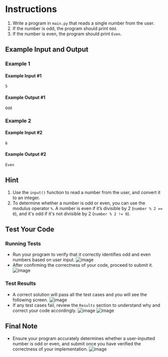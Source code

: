 # Instructions
1. Write a program in `main.py` that reads a single number from the user.
2. If the number is odd, the program should print `Odd`.
3. If the number is even, the program should print `Even`.

## Example Input and Output

### Example 1
#### Example Input #1
```plaintext
5
```
#### Example Output #1
```plaintext
Odd
```

### Example 2
#### Example Input #2
```plaintext
6
```
#### Example Output #2
```plaintext
Even
```

## Hint
1. Use the `input()` function to read a number from the user, and convert it to an integer.
2. To determine whether a number is odd or even, you can use the modulus operator `%`. A number is even if it’s divisible by 2 (`number % 2 == 0`), and it's odd if it's not divisible by 2 (`number % 2 != 0`).

## Test Your Code
### Running Tests
- Run your program to verify that it correctly identifies odd and even numbers based on user input.
   ![image](tests_tools.png)
- After confirming the correctness of your code, proceed to submit it.
   ![image](submit.png)

### Test Results
- A correct solution will pass all the test cases and you will see the following screen.
   ![image](pass.png)
- If any test cases fail, review the `Results` section to understand why and correct your code accordingly.
   ![image](fail_tests.png)
   ![image](results.png)

## Final Note
- Ensure your program accurately determines whether a user-inputted number is odd or even, and submit once you have verified the correctness of your implementation.
   ![image](submit.png)
